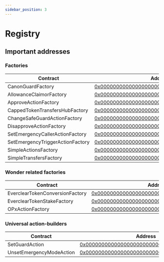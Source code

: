 ```yaml
---
sidebar_position: 3
---
```


# Registry

## Important addresses

### Factories

| Contract | Address |
| -------- | ------- |
| CanonGuardFactory | [0x0000000000000000000000000000000000000001](https://optimistic.etherscan.io/address/0x0000000000000000000000000000000000000001) |
| AllowanceClaimorFactory | [0x0000000000000000000000000000000000000001](https://optimistic.etherscan.io/address/0x0000000000000000000000000000000000000001) |
| ApproveActionFactory    | [0x0000000000000000000000000000000000000001](https://optimistic.etherscan.io/address/0x0000000000000000000000000000000000000001) |
| CappedTokenTransfersHubFactory    | [0x0000000000000000000000000000000000000001](https://optimistic.etherscan.io/address/0x0000000000000000000000000000000000000001) |
| ChangeSafeGuardActionFactory    | [0x0000000000000000000000000000000000000001](https://optimistic.etherscan.io/address/0x0000000000000000000000000000000000000001) |
| DisapproveActionFactory    | [0x0000000000000000000000000000000000000001](https://optimistic.etherscan.io/address/0x0000000000000000000000000000000000000001) |
| SetEmergencyCallerActionFactory    | [0x0000000000000000000000000000000000000001](https://optimistic.etherscan.io/address/0x0000000000000000000000000000000000000001) |
| SetEmergencyTriggerActionFactory    | [0x0000000000000000000000000000000000000001](https://optimistic.etherscan.io/address/0x0000000000000000000000000000000000000001) |
| SimpleActionsFactory    | [0x0000000000000000000000000000000000000001](https://optimistic.etherscan.io/address/0x0000000000000000000000000000000000000001) |
| SimpleTransfersFactory    | [0x0000000000000000000000000000000000000001](https://optimistic.etherscan.io/address/0x0000000000000000000000000000000000000001) |

### Wonder related factories

| Contract | Address |
| -------- | ------- |
| EverclearTokenConversionFactory | [0x0000000000000000000000000000000000000001](https://optimistic.etherscan.io/address/0x0000000000000000000000000000000000000001) |
| EverclearTokenStakeFactory | [0x0000000000000000000000000000000000000001](https://optimistic.etherscan.io/address/0x0000000000000000000000000000000000000001) |
| OPxActionFactory    | [0x0000000000000000000000000000000000000001](https://optimistic.etherscan.io/address/0x0000000000000000000000000000000000000001) |

### Universal action-builders

| Contract | Address |
| -------- | ------- |
| SetGuardAction | [0x0000000000000000000000000000000000000001](https://optimistic.etherscan.io/address/0x0000000000000000000000000000000000000001) |
| UnsetEmergencyModeAction | [0x0000000000000000000000000000000000000001](https://optimistic.etherscan.io/address/0x0000000000000000000000000000000000000001) |
